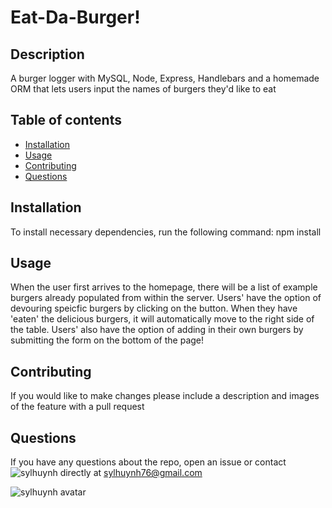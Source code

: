 # Eat-Da-Burger!

## Description 
A burger logger with MySQL, Node, Express, Handlebars and a homemade ORM that lets users input the names of burgers they'd like to eat

## Table of contents
* [Installation](#installation)
* [Usage](#usage)
* [Contributing](#contributing)
* [Questions](#questions)

## Installation
To install necessary dependencies, run the following command:
npm install

## Usage
When the user first arrives to the homepage, there will be a list of example burgers already populated from within the server. Users' have the option of devouring speicfic burgers by clicking on the button. When they have 'eaten' the delicious burgers, it will automatically move to the right side of the table. Users' also have the option of adding in their own burgers by submitting the form on the bottom of the page! 

## Contributing 
If you would like to make changes please include a description and images of the feature with a pull request

## Questions

If you have any questions about the repo, open an issue or contact ![sylhuynh](https://github.com/sylhuynh) directly at sylhuynh76@gmail.com

![sylhuynh avatar](https://avatars2.githubusercontent.com/u/60867374?v=4)